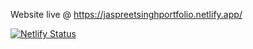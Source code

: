 Website live @ https://jaspreetsinghportfolio.netlify.app/

[![Netlify Status](https://api.netlify.com/api/v1/badges/53c76c6f-b476-4355-9f4e-a96dc51c1021/deploy-status)](https://app.netlify.com/sites/jaspreetsinghportfolio/deploys)
 
 
